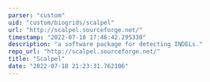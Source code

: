 ```yaml
---
parser: "custom"
uid: "custom/biogrids/scalpel"
url: "http://scalpel.sourceforge.net/"
timestamp: "2022-07-18 17:46:42.295330"
description: "a software package for detecting INDELs."
repo_url: "http://scalpel.sourceforge.net/"
title: "Scalpel"
date: "2022-07-18 21:23:31.762106"
---
```

